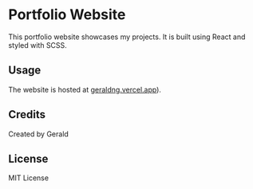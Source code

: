 # Portfolio Website

This portfolio website showcases my projects. It is built using React and styled with SCSS.

## Usage
The website is hosted at [geraldng.vercel.app](https://geraldng.vercel.app/)).

## Credits
Created by Gerald

## License
MIT License
